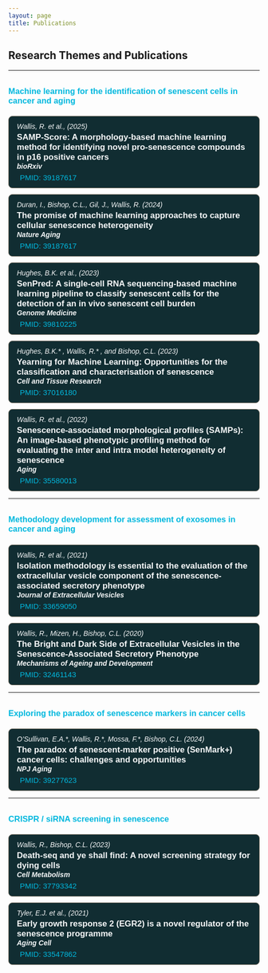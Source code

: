 ```yaml
---
layout: page
title: Publications
---
```


<style>
  h3.theme-title {
    color: #02b8de;
    /* Remove the border bottom */
    border-bottom: none;
    padding-bottom: 0.3rem;
    margin-top: 2rem;
    font-weight: 600;
    font-family: Arial, sans-serif;
  }
  
  .pub-entry {
    background: #112D32;
    padding: 12px 16px;
    margin: 12px 0;
    color: #f7f9fa;
    font-family: Arial, sans-serif;
    border: 1px solid #6E6658;  /* brownish border */
    border-radius: 8px;
  }

  .pub-title {
    font-weight: 700;
    font-size: 1.05rem;
  }

  .pub-authors {
    font-style: italic;
    margin-bottom: 4px;
  }

  .pub-journal {
    font-weight: 600;
    margin-bottom: 6px;
  }

  .pub-links a {
    color: #02b8de;
    text-decoration: none;
    margin-right: 12px;
    font-size: 0.95rem;
  }
  
  .pub-links a:hover {
    text-decoration: underline;
  }
  
  .fa-link, .fa-file-pdf {
    margin-right: 6px;
  }
</style>


## Research Themes and Publications

---

<h3 class="theme-title">Machine learning for the identification of senescent cells in cancer and aging</h3>

<div class="pub-entry">
  <div class="pub-authors">Wallis, R. et al., (2025)</div>
  <div class="pub-title">SAMP-Score: A morphology-based machine learning method for identifying novel pro-senescence compounds in p16 positive cancers</div>
  <div class="pub-journal"><em>bioRxiv</em></div>
  <div class="pub-links">
    <a href="https://www.biorxiv.org/content/10.1101/2025.06.09.658585v1" target="_blank" rel="noopener">
      <i class="fas fa-link"></i>PMID: 39187617
    </a>
  </div>
</div>

<div class="pub-entry">
  <div class="pub-authors">Duran, I., Bishop, C.L., Gil, J., Wallis, R. (2024)</div>
  <div class="pub-title">The promise of machine learning approaches to capture cellular senescence heterogeneity</div>
  <div class="pub-journal"><em>Nature Aging</em></div>
  <div class="pub-links">
    <a href="https://pubmed.ncbi.nlm.nih.gov/39187617/" target="_blank" rel="noopener">
      <i class="fas fa-link"></i>PMID: 39187617
    </a>
  </div>
</div>

<div class="pub-entry">
  <div class="pub-authors">Hughes, B.K. et al., (2023)</div>
  <div class="pub-title">SenPred: A single-cell RNA sequencing-based machine learning pipeline to classify senescent cells for the detection of an in vivo senescent cell burden</div>
  <div class="pub-journal"><em>Genome Medicine</em></div>
  <div class="pub-links">
    <a href="https://genomemedicine.biomedcentral.com/articles/10.1186/s13073-024-01418-0" target="_blank" rel="noopener">
      <i class="fas fa-link"></i>PMID: 39810225
    </a>
  </div>
</div>

<div class="pub-entry">
  <div class="pub-authors">Hughes, B.K.* , Wallis, R.* , and Bishop, C.L. (2023)</div>
  <div class="pub-title">Yearning for Machine Learning: Opportunities for the classification and characterisation of senescence</div>
  <div class="pub-journal"><em>Cell and Tissue Research</em></div>
  <div class="pub-links">
    <a href="https://pubmed.ncbi.nlm.nih.gov/37016180/" target="_blank" rel="noopener">
      <i class="fas fa-link"></i>PMID: 37016180
    </a>
  </div>
</div>

<div class="pub-entry">
  <div class="pub-authors">Wallis, R. et al., (2022)</div>
  <div class="pub-title">Senescence-associated morphological profiles (SAMPs): An image-based phenotypic profiling method for evaluating the inter and intra model heterogeneity of senescence</div>
  <div class="pub-journal"><em>Aging</em></div>
  <div class="pub-links">
    <a href="https://pubmed.ncbi.nlm.nih.gov/35580013/" target="_blank" rel="noopener">
      <i class="fas fa-link"></i>PMID: 35580013
    </a>
  </div>
</div>

---

<h3 class="theme-title">Methodology development for assessment of exosomes in cancer and aging</h3>

<div class="pub-entry">
  <div class="pub-authors">Wallis, R. et al., (2021)</div>
  <div class="pub-title">Isolation methodology is essential to the evaluation of the extracellular vesicle component of the senescence‐associated secretory phenotype</div>
  <div class="pub-journal"><em>Journal of Extracellular Vesicles</em></div>
  <div class="pub-links">
    <a href="https://pubmed.ncbi.nlm.nih.gov/33659050/" target="_blank" rel="noopener">
      <i class="fas fa-link"></i>PMID: 33659050
    </a>
  </div>
</div>

<div class="pub-entry">
  <div class="pub-authors">Wallis, R., Mizen, H., Bishop, C.L. (2020)</div>
  <div class="pub-title">The Bright and Dark Side of Extracellular Vesicles in the Senescence-Associated Secretory Phenotype</div>
  <div class="pub-journal"><em>Mechanisms of Ageing and Development</em></div>
  <div class="pub-links">
    <a href="https://pubmed.ncbi.nlm.nih.gov/32461143/" target="_blank" rel="noopener">
      <i class="fas fa-link"></i>PMID: 32461143
    </a>
  </div>
</div>

---

<h3 class="theme-title">Exploring the paradox of senescence markers in cancer cells</h3>

<div class="pub-entry">
  <div class="pub-authors">O’Sullivan, E.A.*, Wallis, R.*, Mossa, F.*, Bishop, C.L. (2024)</div>
  <div class="pub-title">The paradox of senescent-marker positive (SenMark+) cancer cells: challenges and opportunities</div>
  <div class="pub-journal"><em>NPJ Aging</em></div>
  <div class="pub-links">
    <a href="https://pubmed.ncbi.nlm.nih.gov/39277623/" target="_blank" rel="noopener">
      <i class="fas fa-link"></i>PMID: 39277623
    </a>
  </div>
</div>

---

<h3 class="theme-title">CRISPR / siRNA screening in senescence</h3>

<div class="pub-entry">
  <div class="pub-authors">Wallis, R., Bishop, C.L. (2023)</div>
  <div class="pub-title">Death-seq and ye shall find: A novel screening strategy for dying cells</div>
  <div class="pub-journal"><em>Cell Metabolism</em></div>
  <div class="pub-links">
    <a href="https://pubmed.ncbi.nlm.nih.gov/37793342/" target="_blank" rel="noopener">
      <i class="fas fa-link"></i>PMID: 37793342
    </a>
  </div>
</div>

<div class="pub-entry">
  <div class="pub-authors">Tyler, E.J. et al., (2021)</div>
  <div class="pub-title">Early growth response 2 (EGR2) is a novel regulator of the senescence programme</div>
  <div class="pub-journal"><em>Aging Cell</em></div>
  <div class="pub-links">
    <a href="https://pubmed.ncbi.nlm.nih.gov/33547862/" target="_blank" rel="noopener">
      <i class="fas fa-link"></i>PMID: 33547862
    </a>
  </div>
</div>

<!-- Font Awesome for icons -->
<link rel="stylesheet" href="https://cdnjs.cloudflare.com/ajax/libs/font-awesome/6.5.0/css/all.min.css">

